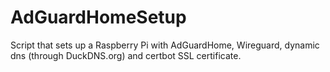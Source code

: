 # AdGuardHomeSetup
Script that sets up a Raspberry Pi with AdGuardHome, Wireguard, dynamic dns (through DuckDNS.org) and certbot SSL certificate.
